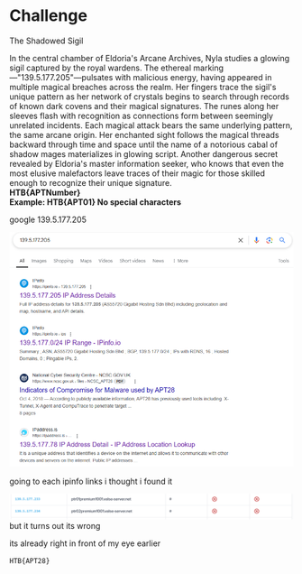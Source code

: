 # Challenge
The Shadowed Sigil

In the central chamber of Eldoria's Arcane Archives, Nyla studies a glowing sigil captured by the royal wardens. The ethereal marking—"139.5.177.205"—pulsates with malicious energy, having appeared in multiple magical breaches across the realm. Her fingers trace the sigil's unique pattern as her network of crystals begins to search through records of known dark covens and their magical signatures. The runes along her sleeves flash with recognition as connections form between seemingly unrelated incidents. Each magical attack bears the same underlying pattern, the same arcane origin. Her enchanted sight follows the magical threads backward through time and space until the name of a notorious cabal of shadow mages materializes in glowing script. Another dangerous secret revealed by Eldoria's master information seeker, who knows that even the most elusive malefactors leave traces of their magic for those skilled enough to recognize their unique signature.  
**HTB{APTNumber}  
Example: HTB{APT01} No special characters**

google 139.5.177.205

![](HTB%20Apocalypse/osint/The%20Shadowed%20Sigil/assets/Pasted%20image%2020250322212544.png)

going to each ipinfo links i thought i found it

![](HTB%20Apocalypse/osint/The%20Shadowed%20Sigil/assets/Pasted%20image%2020250322212610.png)
but it turns out its wrong

its already right in front of my eye earlier

```
HTB{APT28}
```